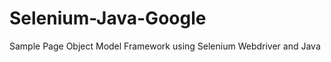 Selenium-Java-Google
====================

Sample Page Object Model Framework using Selenium Webdriver and Java
